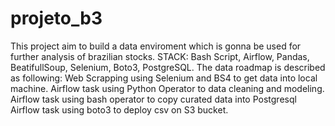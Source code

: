 # projeto_b3
This project aim to build a data enviroment which is gonna be used for further analysis of brazilian stocks.
STACK: Bash Script, Airflow, Pandas, BeatifullSoup, Selenium, Boto3, PostgreSQL.
The data roadmap is described as following:
Web Scrapping using Selenium and BS4 to get data into local machine.
Airflow task using Python Operator to data cleaning and modeling.
Airflow task using bash operator to copy curated data into Postgresql
Airflow task using boto3 to deploy csv on S3 bucket.



